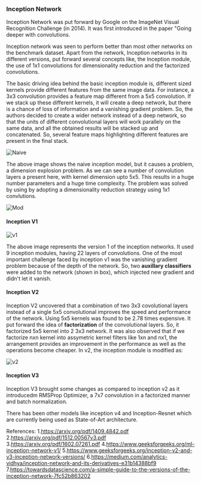 ### Inception Network

Inception Network was put forward by Google on the ImageNet Visual Recognition Challenge (in 2014). It was first introduced in the paper "Going deeper with convolutions. 

Inception network was seen to perform better than most other networks on the benchmark dataset. Apart from the network, Inception networks in its different versions, put forward several concepts like, the Inception module, the use of 1x1 convolutions for dimensionality reduction and the factorized convolutions.

The basic driving idea behind the basic inception module is, different sized kernels provide different features from the same image data. For instance, a 3x3 convolution provides a feature map different from a 5x5 convolution. If we stack up these different kernels, it will create a deep network, but there is a chance of loss of information and a vanishing gradient problem. So, the authors decided to create a wider network instead of a deep network, so that the units of different convolutional layers will work parallely on the same data, and all the obtained results will be stacked up and concatenated. So, several feature maps highlighting different features are present in the final stack.

![Naive](https://miro.medium.com/max/770/1*DKjGRDd_lJeUfVlY50ojOA.png)

The above image shows the naive inception model, but it causes a problem, a dimension explosion problem. As we can see a number of convolution layers a present here, with kernel dimension upto 5x5. This results in a huge number parameters and a huge time complexity. The problem was solved by using by adopting a dimensionality reduction strategy using 1x1 convlutions.

![Mod](https://miro.medium.com/max/770/1*U_McJnp7Fnif-lw9iIC5Bw.png)

#### Inception V1

![v1](https://miro.medium.com/max/770/1*uW81y16b-ptBDV8SIT1beQ.png)

The above image represents the version 1 of the inception networks. It used 9 inception modules, having 22 layers of convolutions. One of the most important challenge faced by inception v1 was the vanishing gradient problem because of the depth of the network. So, two **auxillary classifiers** were added to the network (shown in box), which injected new gradient and didn't let it vanish.

#### Inception V2

Inception V2 uncovered that a combination of two 3x3 covolutional layers instead of a single 5x5 convolutional improves the speed and performance of the network. Using 5x5 kernels was found to be 2.78 times expensive. It put forward the idea of **factorization** of the convolutional layers. So, it factorized 5x5 kernel into 2 3x3 network. It was also observed that if we factorize nxn kernel into assymetric kernel filters like 1xn and nx1, the arrangement provides an improvement in the performance as well as the operations become cheaper. In v2, the inception module is modified as:

![v2](https://miro.medium.com/max/633/1*DVXTxBwe_KUvpEs3ZXXFbg.png)

#### Inception V3

Inception V3 brought some changes as compared to inception v2 as it introducedm RMSProp Optimizer, a 7x7 convolution in a factorized manner and batch normalization.

There has been other models like inception v4 and Inception-Resnet which are currently being used as State-of-Art architecture.

References:
1.https://arxiv.org/pdf/1409.4842.pdf
2.https://arxiv.org/pdf/1512.00567v3.pdf
3.https://arxiv.org/pdf/1602.07261.pdf
4.https://www.geeksforgeeks.org/ml-inception-network-v1/
5.https://www.geeksforgeeks.org/inception-v2-and-v3-inception-network-versions/
6.https://medium.com/analytics-vidhya/inception-network-and-its-derivatives-e31b14388bf9
7.https://towardsdatascience.com/a-simple-guide-to-the-versions-of-the-inception-network-7fc52b863202



